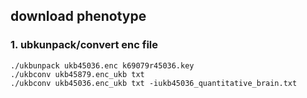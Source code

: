 ## download phenotype

### 1. ubkunpack/convert enc file
~~~bashscript
./ukbunpack ukb45036.enc k69079r45036.key
./ukbconv ukb45879.enc_ukb txt
./ukbconv ukb45036.enc_ukb txt -iukb45036_quantitative_brain.txt
~~~
